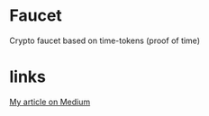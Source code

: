 # Faucet
Crypto faucet based on time-tokens (proof of time)

# links
[My article on Medium](https://ness-main-dev.medium.com/proof-of-time-improved-d648515afc45)